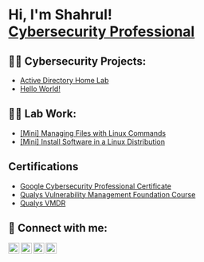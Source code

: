 <h1>Hi, I'm Shahrul! <br/><a href="https://www.[linkedin.com/in/joshmadakor/](https://www.linkedin.com/in/shahrulandeka/)">Cybersecurity Professional</a>

<h2>👨‍💻 Cybersecurity Projects:</h2>

  - [Active Directory Home Lab](https://github.com/shahrulandeka/ActiveDirectoryLab)
  - [Hello World!](https://github.com/shahrulandeka/LABURL)

<h2>👨‍💻 Lab Work:</h2>

  - [[Mini] Managing Files with Linux Commands](https://github.com/shahrulandeka/mini-manage-files)
  - [[Mini] Install Software in a Linux Distribution](https://github.com/shahrulandeka/install-software-in-linux)

<h2>Certifications</h2>

  - [Google Cybersecurity Professional Certificate](https://github.com/shahrulandeka/LABURL)
  - [Qualys Vulnerability Management Foundation Course](https://i.imgur.com/zIFHz0N.jpg)
  - [Qualys VMDR](https://i.imgur.com/T4UMfOC.jpg)

<h2> 🤳 Connect with me:</h2>

[<img align="left" alt="JoshMadakor | YouTube" width="22px" src="https://cdn.jsdelivr.net/npm/simple-icons@v3/icons/youtube.svg" />][youtube]
[<img align="left" alt="JoshMadakor | Twitter" width="22px" src="https://cdn.jsdelivr.net/npm/simple-icons@v3/icons/twitter.svg" />][twitter]
[<img align="left" alt="JoshMadakor | LinkedIn" width="22px" src="https://cdn.jsdelivr.net/npm/simple-icons@v3/icons/linkedin.svg" />][linkedin]
[<img align="left" alt="JoshMadakor | Instagram" width="22px" src="https://cdn.jsdelivr.net/npm/simple-icons@v3/icons/instagram.svg" />][instagram]

[twitter]: https://twitter.com/joshmadakor
[youtube]: https://www.youtube.com/c/joshmadakor
[instagram]: https://www.instagram.com/joshmadakor/
[linkedin]: https://linkedin.com/in/joshmadakor

<!--
**joshmadakor1/joshmadakor1** is a ✨ _special_ ✨ repository because its `README.md` (this file) appears on your GitHub profile.

Here are some ideas to get you started:

- 🔭 I’m currently working on ...
- 🌱 I’m currently learning ...
- 👯 I’m looking to collaborate on ...
- 🤔 I’m looking for help with ...
- 💬 Ask me about ...
- 📫 How to reach me: ...
- 😄 Pronouns: ...
- ⚡ Fun fact: ...
-->

